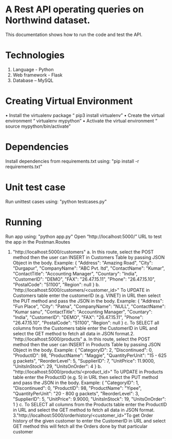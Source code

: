 # A Rest API operating queries on Northwind dataset.
This documentation shows how to run the code and test the API.

# Technologies
1. Language - Python
2. Web framework - Flask
3. Database – MySQL

# Creating Virtual Environment
•
Install the virtualenv package
“ pip3 install virtualenv”
•
Create the virtual environment
“ virtualenv mypython”
•
Activate the virtual environment
“ source mypython/bin/activate”

# Dependencies
Install dependencies from requirements.txt using:
"pip install -r requirements.txt"

# Unit test case
Run unittest cases using:
"python testcases.py"

# Running

Run app using:
"python app.py"
Open “http://localhost:5000/” URL to test the app in the Postman.Routes
1. "http://localhost:5000/customers"
a. In this route, select the POST method then the user can INSERT in Customers Table by passing
JSON Object in the body.
Example:
{
"Address": "Amazing Road",
"City": "Durgapur",
"CompanyName": "ABC Pvt. ltd",
"ContactName": "Kumar",
"ContactTitle": "Accounting Manager",
"Countary": "India",
"CustomerID": "DEMO",
"FAX": "26.47.15.11",
"Phone": "26.47.15.10",
"PostalCode": "51100",
"Region": null
}
b. "http://localhost:5000/customers/<customer_id>"
To UPDATE in Customers table enter the customerID (e.g. VINET) in URL then select the PUT
method and pass the JSON in the body.
Example:
{
"Address": "Fun Place",
"City": "Patna",
"CompanyName": "NULL",
"ContactName": "Kumar sanu",
"ContactTitle": "Accounting Manager",
"Countary": "India",
"CustomerID": "DEMO",
"FAX": "26.47.15.11",
"Phone": "26.47.15.10",
"PostalCode": "51100",
"Region": null
}
c. To SELECT all columns from the Customers table enter the CustomerID in URL and select the
GET method to fetch all data in JSON format.2. "http://localhost:5000/products"
a. In this route, select the POST method then the user can INSERT in Products Table by passing
JSON Object in the body.
Example:
{
"CategoryID": 2,
"Discontinued": 0,
"ProductID": 98,
"ProductName": "Maggie",
"QuantityPerUnit": "15 - 625 g packets",
"ReorderLevel": 5,
"SupplierID": 7,
"UnitPrice": 11.9000,
"UnitsInStock": 29,
"UnitsOnOrder": 4
}
b. "http://localhost:5000/products/<product_id>"
To UPDATE in Products table enter the ProductID (e.g. 5) in URL then select the PUT method and
pass the JSON in the body.
Example:
{
"CategoryID": 1,
"Discontinued": 0,
"ProductID": 98,
"ProductName": "Yipee",
"QuantityPerUnit": "20 - 800 g packets",
"ReorderLevel": 3,
"SupplierID": 5,
"UnitPrice": 9.9000,
"UnitsInStock": 19,
"UnitsOnOrder": 1
}
c. To SELECT all columns from the Products table enter the ProductID in URL and select the GET
method to fetch all data in JSON format.
3."http://localhost:5000/orderhistory/<customer_id>"To get Order history of the given customer to enter the CustomerID in URL and select GET method
this will fetch all the Orders done by that particular customer
